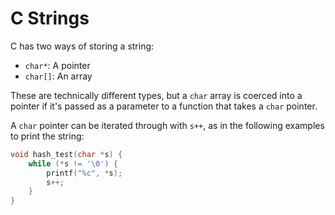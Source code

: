 # C Strings

C has two ways of storing a string:

- `char*`: A pointer
- `char[]`: An array

These are technically different types, but a `char` array is coerced into a pointer if it's passed as a parameter to a function that takes a `char` pointer.

A `char` pointer can be iterated through with `s++`, as in the following examples to print the string:

``` c
void hash_test(char *s) {
    while (*s != '\0') {
        printf("%c", *s);
        s++;
    }
}
```